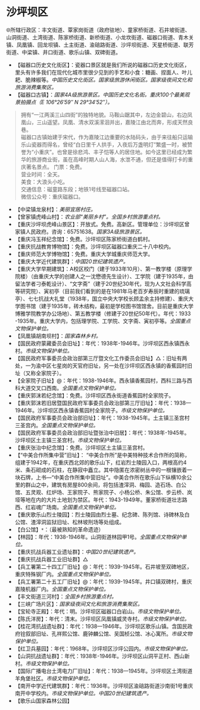 # 沙坪坝区  
🌐所辖行政区：丰文街道、覃家岗街道（政府驻地）、童家桥街道、石井坡街道、山洞街道、土湾街道、陈家桥街道、新桥街道、小龙坎街道、磁器口街道、青木关镇、凤凰镇、回龙坝镇、土主街道、渝碚路街道、沙坪坝街道、天星桥街道、联芳街道、中梁镇、井口街道、歌乐山镇、双碑街道。  
  
* 【磁器口历史文化街区】：瓷器口景区就是我们所说的磁器口历史文化街区，里头有许多我们在现代化城市里很少见到的手艺和小食：糖画、捏面人、叶儿耙、脆辣椒等。*中国历史文化街区。国家级旅游休闲街区。国家级夜间文化和旅游消费集聚区。*
* 【磁器口古镇】：*国家4A级旅游景区。中国历史文化名街。重庆100个最美观景拍摄点（E 106°26′59″ N 29°34′52″）。*
> 拥有“一江两溪三山四街”的独特地貌。马鞍山踞其中，左边金碧山，右边凤凰山，三山遥望。凤凰、清水双溪潆洄并出，嘉陵江由北而奔，形成天然良巷。  
> 磁器口古镇始建于宋代，作为嘉陵江边重要的水陆码头，由于来往船只运输乐山瓷器而得名，曾经“白日里千人拱手，入夜后万盏明灯”繁盛一时，被赞誉为“小重庆”。也曾是徐悲鸿、丰子恺等人的居住地。如今这里已经成为繁华的旅游商业街，虽在高峰时期人山人海，水泄不通，但还是值得打卡的重庆著名景点。
> 门票：免费。  
> 营业时间：全天。  
> 美食：大浪头小吃。   
> 交通信息：磁童路东段；地铁1号线至磁器口站。  
> 微信公众号：重庆磁器口。    
* 【中梁镇龙泉村】：*美丽宜居村庄。*
* 【曾家镇虎峰山村】：*农业部“美丽乡村”。全国乡村旅游重点村。*
* 【重庆沙坪坝虎峰山景区】：开放式。免费。高新区。管理单位：沙坪坝区曾家镇人民政府。咨询：65751638。*国家3A级旅游景区。*  
* 【重庆冯玉祥纪念馆】：免费。沙坪坝区陈家桥街道白鹤村。
* 【重庆抗战教育博物馆】：免费。沙坪坝区磁器口重庆二十八中校内。
* 【重庆师范大学博物馆】：免费。重庆大学城重庆师范大学。
* 【重庆大学近代建筑群】：*中国20世纪建筑遗产。*  
* 【重庆大学早期建筑】：A校区校门（建于1933年10月）、第一教学楼（原理学院楼）（由重庆大学的创建人之一沈懋德先生设计）、工学院（建于1935年，由留法学者刁泰乾设计）、“文字斋”（建于20世纪30年代，现为人文社会科学高等研究院）、寅初亭（目前我们看到的是在1981年马老百岁寿辰时重建的琉璃亭）、七七抗战大礼堂（1938年，国立中央大学校长顾孟余主持修建）、重庆大学图书馆（建于1935年，砖木结构，最初是学校图书馆馆舍。目前是重庆大学博雅学院教学办公场地）、第五教学楼（修建于20世纪50年代）。年代：1933 -1935年。重庆大学内，包括理学院、工学院、文字斋、寅初亭等。*全国重点文物保护单位。*
* 【凤凰镇胡南坝村】：*国家森林乡村。*
* 【国民政府蒙藏委员会旧址】：年代：1938年-1946年。沙坪坝区西永镇西永村。*市级文物保护单位。*  
* 【国民政府军事委员会政治部第三厅暨文化工作委员会旧址】△：旧址有两处，一为渝中区七星岗的天官府旧址，另一处在沙坪坝区西永镇的香蕉园村旧址（又称全家院子）。
* 【全家院子旧址】@：年代：1938-1946年。西永镇香蕉园村，西科三路与西科大道交叉口西南。*全国重点文物保护单位。*
* 【重庆郭沫若纪念馆】：免费。沙坪坝区西永街道香蕉园村全家院子。
* 【重庆郭沫若旧居暨国民政府军事委员会政治部第三厅旧址】：年代：1938—1946年。沙坪坝区西永镇香蕉园村全家院子。*市级文物保护单位。*  
* 【国民政府军事委员会政治部旧址】：年代：1938-1945年。土主镇三圣宫村三圣宫内。*全国重点文物保护单位。*
* 【国民政府军事委员会政治部旧址暨张治中旧居】：年代：1938年-1945年。沙坪坝区土主镇三圣宫村。*市级文物保护单位。*  
* 【重庆张治中纪念馆】：免费。沙坪坝区土主镇三圣宫村。
* 【“中美合作所集中营”旧址】： “中美合作所”是中美特种技术合作所的简称，组建于1942年，在重庆西北郊的歌乐山下，红岩烈士陵园入口，两根高约4米、条石砌成的石柱，在静寂中矗立。其中隐匿在浓密树丛中的一根镶嵌着一块石牌，上书—“中美合作所集中营旧址”。中美合作所在歌乐山下纵横10余公里的群山之中，建筑有房屋800余间，将包括渣滓洞、梅园、造石场、白公馆、五灵观、红炉场、王家院子、熊家院子、小杨公桥、朱公馆、步云桥、岚垭等地在内的大片土地划为禁区。年代：1943-1949年。董家桥街道壮志路西、红岩魂广场南。*全国重点文物保护单位。*
* 【重庆歌乐山烈士陵园】：烈士陵园由烈士墓、纪念碑、陈列馆、诗碑林及白公馆、渣滓洞监狱旧址、松林坡刑场等处组成。
* 【白公馆】`*`：（最被熟知的革命遗迹）
* 【林园】：年代：1938-1946年。山洞街道林园甲1号。*全国重点文物保护单位。*
* 【重庆抗战兵器工业遗址群】：*中国20世纪建筑遗产。*   
* 【重庆抗战兵器工业旧址群】△
* 【兵工署第二十四工厂旧址】@：年代：1939-1945年。石井坡至双碑地区，重庆特殊钢厂内。*全国重点文物保护单位。*
* 【兵工署第二十五工厂旧址】@：年代：1939-1945年。井口镇双碑村，重庆嘉陵机器厂内。*全国重点文物保护单位。*
* 【丰文街道三河村】：*全国乡村旅游重点村。*  
* 【三峡广场片区】：*国家级夜间文化和旅游消费集聚区。*  
* 【宝轮寺正殿】：年代：明。沙坪坝区磁器口白岩山。*市级文物保护单位。*  
* 【陈氏洋房】：年代：清末。沙坪坝区凤凰镇威灵寺村。*市级文物保护单位。*  
* 【桂花湾抗战遗址群】：年代：1938—1946年。沙坪坝区歌乐山镇。含国民政府铨叙部旧址、孔祥熙公馆、鹿钟麟公馆、吴国桢公馆、冰心寓所。*市级文物保护单位。*
* 【红卫兵墓园】：年代：1968年。沙坪坝区沙坪公园内。*市级文物保护单位。*  
* 【山洞抗战遗址群】：年代：1938年-1946年。沙坪坝区山洞平正村、西山新村。*市级文物保护单位。*  
* 【国际广播电台土湾电力厂旧址】：年代：1938—1945年。沙坪坝区土湾街道羊角堡社区。*市级文物保护单位。*
* 【南开中学近代建筑群】：年代：1936年。沙坪坝区渝碚路街道沙南街1号重庆南开中学校内。*市级文物保护单位。中国20世纪建筑遗产。*    
* 【歌乐山国家森林公园】